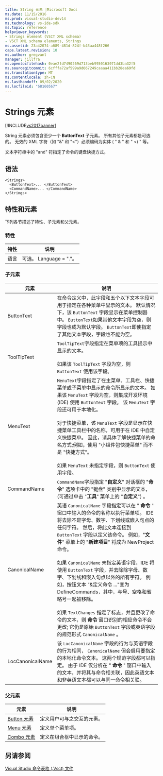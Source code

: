 ```yaml
---
title: String 元素 |Microsoft Docs
ms.date: 11/15/2016
ms.prod: visual-studio-dev14
ms.technology: vs-ide-sdk
ms.topic: reference
helpviewer_keywords:
- Strings element (VSCT XML schema)
- VSCT XML schema elements, Strings
ms.assetid: 23a42074-a689-481d-824f-b43aa448f266
caps.latest.revision: 10
ms.author: gregvanl
manager: jillfra
ms.openlocfilehash: 0eae2fd7490269d713beb9950163071dd3ba32f5
ms.sourcegitcommit: 6cfffa72af599a9d667249caaaa411bb28ea69fd
ms.translationtype: MT
ms.contentlocale: zh-CN
ms.lasthandoff: 09/02/2020
ms.locfileid: "68160567"
---
```

# <a name="strings-element"></a>Strings 元素
[!INCLUDE[vs2017banner](../includes/vs2017banner.md)]

String 元素必须包含至少一个 **ButtonText** 子元素。 所有其他子元素都是可选的。 无效的 XML 字符（如 "&" 和 "<"）必须编码为实体 ( " &amp; " 和 " &lt;) " 等。  
  
 文本字符串中的 "and" 符指定了命令的键盘快捷方式。  
  
## <a name="syntax"></a>语法  
  
```  
<Strings>  
  <ButtonText>... </ButtonText>  
  <CommandName>... </CommandName>  
</Strings>  
```  
  
## <a name="attributes-and-elements"></a>特性和元素  
 下列各节描述了特性、子元素和父元素。  
  
### <a name="attributes"></a>特性  
  
|特性|说明|  
|---------------|-----------------|  
|语言|可选。 Language = "."。|  
  
### <a name="child-elements"></a>子元素  
  
|元素|说明|  
|-------------|-----------------|  
|ButtonText|在命令定义中，此字段和五个以下文本字段可用于指定在各种菜单中显示的文本。 默认情况下，该 `ButtonText` 字段显示在菜单控制器中。 `ButtonText`如果其他文本字段为空，则字段也成为默认字段。 `ButtonText`即使指定了其他文本字段，字段也不能为空。|  
|ToolTipText|`ToolTipText`字段指定在菜单项的工具提示中显示的文本。<br /><br /> 如果该 `ToolTipText` 字段为空，则 `ButtonText` 使用该字段。|  
|MenuText|`MenuText`字段指定了在主菜单、工具栏、快捷菜单或子菜单中显示的命令所显示的文本。 如果该 `MenuText` 字段为空，则集成开发环境 (IDE) 使用 `ButtonText` 字段。 该 `MenuText` 字段还可用于本地化。<br /><br /> 对于快捷菜单，该 `MenuText` 字段是显示在快捷菜单工具栏中的名称，可用于在 IDE 中自定义快捷菜单。 因此，请具体了解快捷菜单的命名方式;例如，使用 "小组件包快捷菜单" 而不是 "快捷方式"。<br /><br /> 如果 `MenuText` 未指定字段，则 `ButtonText` 使用字段。|  
|CommandName|`CommandName`字段指定 "**自定义**" 对话框的 "**命令**" 选项卡中的 "键盘" 类别中显示的文本， (可通过单击 "**工具**" 菜单上的 "**自定义**") 。|  
|CanonicalName|英语 `CanonicalName` 字段指定可以在 " **命令** " 窗口中输入的命令的名称以执行菜单项。 IDE 将去除不是字母、数字、下划线或嵌入句点的任何字符。 然后，将此文本连接到 `ButtonText` 字段以定义该命令。 例如，"**文件**" 菜单上的 "**新建项目**" 将成为 NewProject 命令。<br /><br /> 如果 `CanonicalName` 未指定英语字段，IDE 将使用 `ButtonText` 字段，并去除除字母、数字、下划线和嵌入句点以外的所有字符。 例如，按钮文本 "&定义命令 ..."变为 DefineCommands，其中，与号、空格和省略号一起被移除。<br /><br /> 如果 `TextChanges` 指定了标志，并且更改了命令的文本，则 **命令** 窗口识别的相应命令不会更改; 它仍是原始 `ButtonText` 字段或英语字段的规范形式 `CanonicalName` 。|  
|LocCanonicalName|该 `LocCanonicalName` 字段的行为与英语字段的行为相同， `CanonicalName` 但会启用要指定的本地化命令文本。 这两个规范字段都可以指定。 由于 IDE 仅分析在 " **命令** " 窗口中输入的文本，并将其与命令相关联，因此英语文本和非英语文本都可以与同一命令相关联。|  
  
### <a name="parent-elements"></a>父元素  
  
|元素|说明|  
|-------------|-----------------|  
|[Button 元素](../extensibility/button-element.md)|定义用户可与之交互的元素。|  
|[Menu 元素](../extensibility/menu-element.md)|定义单个菜单项。|  
|[Combo 元素](../extensibility/combo-element.md)|定义在组合框中显示的命令。|  
  
## <a name="see-also"></a>另请参阅  
 [Visual Studio 命令表格 (.Vsct) 文件](../extensibility/internals/visual-studio-command-table-dot-vsct-files.md)
